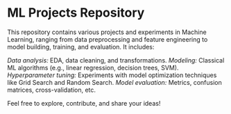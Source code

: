 # ML Projects Repository
This repository contains various projects and experiments in Machine Learning, ranging from data preprocessing and feature engineering to model building, training, and evaluation. It includes:

*Data analysis:* EDA, data cleaning, and transformations.
*Modeling:* Classical ML algorithms (e.g., linear regression, decision trees, SVM).
*Hyperparameter tuning:* Experiments with model optimization techniques like Grid Search and Random Search.
*Model evaluation:* Metrics, confusion matrices, cross-validation, etc.

Feel free to explore, contribute, and share your ideas!
